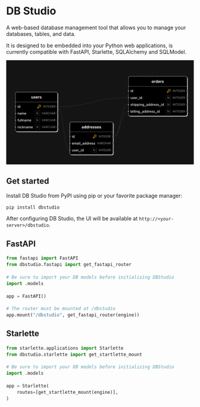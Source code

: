 # DB Studio

A web-based database management tool that allows you to manage your databases, tables, and data.

It is designed to be embedded into your Python web applications, is currently compatible with FastAPI,
Starlette, SQLAlchemy and SQLModel.

[![DBStudio video](https://raw.githubusercontent.com/lucafaggianelli/dbstudio/main/docs/image.png)](https://www.canva.com/design/DAGQXfZhifY/U_A0qcdUC9A4AxgzkFD32Q/watch "DBStudio")

## Get started

Install DB Studio from PyPI using pip or your favorite package manager:

```sh
pip install dbstudio
```

After configuring DB Studio, the UI will be available at `http://<your-server>/dbstudio`.

## FastAPI

```python
from fastapi import FastAPI
from dbstudio.fastapi import get_fastapi_router

# Be sure to import your DB models before initializing DBStudio
import .models

app = FastAPI()

# The router must be mounted at /dbstudio
app.mount("/dbstudio", get_fastapi_router(engine))
```

## Starlette

```python
from starlette.applications import Starlette
from dbstudio.starlette import get_startlette_mount

# Be sure to import your DB models before initializing DBStudio
import .models

app = Starlette(
    routes=[get_startlette_mount(engine)],
)
```
